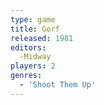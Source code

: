 ```yaml
---
type: game
title: Gorf
released: 1981
editors: 
  -Midway
players: 2
genres:
  - 'Shoot Them Up'
---
```

